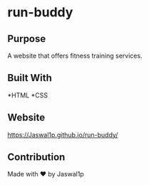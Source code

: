 # run-buddy

## Purpose
A website that offers fitness training services.

## Built With
*HTML
*CSS

## Website
https://Jaswal1p.github.io/run-buddy/

## Contribution
Made with ❤️ by Jaswal1p

